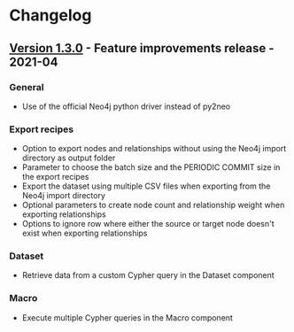 # Changelog

## [Version 1.3.0](https://github.com/dataiku/dss-plugin-neo4j/tree/v1.3.0) - Feature improvements release - 2021-04

### General
- Use of the official Neo4j python driver instead of py2neo

### Export recipes
- Option to export nodes and relationships without using the Neo4j import directory as output folder
- Parameter to choose the batch size and the PERIODIC COMMIT size in the export recipes
- Export the dataset using multiple CSV files when exporting from the Neo4j import directory
- Optional parameters to create node count and relationship weight when exporting relationships
- Options to ignore row where either the source or target node doesn't exist when exporting relationships

### Dataset
- Retrieve data from a custom Cypher query in the Dataset component

### Macro
- Execute multiple Cypher queries in the Macro component